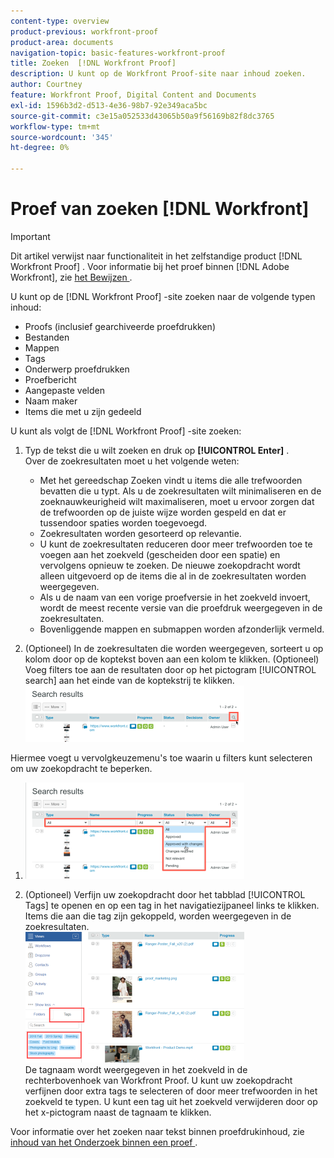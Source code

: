 ```yaml
---
content-type: overview
product-previous: workfront-proof
product-area: documents
navigation-topic: basic-features-workfront-proof
title: Zoeken  [!DNL Workfront Proof]
description: U kunt op de Workfront Proof-site naar inhoud zoeken.
author: Courtney
feature: Workfront Proof, Digital Content and Documents
exl-id: 1596b3d2-d513-4e36-98b7-92e349aca5bc
source-git-commit: c3e15a052533d43065b50a9f56169b82f8dc3765
workflow-type: tm+mt
source-wordcount: '345'
ht-degree: 0%

---
```


# Proef van zoeken [!DNL Workfront]

>[!IMPORTANT]
>
>Dit artikel verwijst naar functionaliteit in het zelfstandige product [!DNL Workfront Proof] . Voor informatie bij het proef binnen [!DNL Adobe Workfront], zie [ het Bewijzen ](../../../review-and-approve-work/proofing/proofing.md).

U kunt op de [!DNL Workfront Proof] -site zoeken naar de volgende typen inhoud:

* Proofs (inclusief gearchiveerde proefdrukken)
* Bestanden
* Mappen
* Tags
* Onderwerp proefdrukken
* Proefbericht
* Aangepaste velden
* Naam maker
* Items die met u zijn gedeeld

U kunt als volgt de [!DNL Workfront Proof] -site zoeken:

1. Typ de tekst die u wilt zoeken en druk op **[!UICONTROL Enter]** .\
   Over de zoekresultaten moet u het volgende weten:

   * Met het gereedschap Zoeken vindt u items die alle trefwoorden bevatten die u typt. Als u de zoekresultaten wilt minimaliseren en de zoeknauwkeurigheid wilt maximaliseren, moet u ervoor zorgen dat de trefwoorden op de juiste wijze worden gespeld en dat er tussendoor spaties worden toegevoegd.
   * Zoekresultaten worden gesorteerd op relevantie.
   * U kunt de zoekresultaten reduceren door meer trefwoorden toe te voegen aan het zoekveld (gescheiden door een spatie) en vervolgens opnieuw te zoeken. De nieuwe zoekopdracht wordt alleen uitgevoerd op de items die al in de zoekresultaten worden weergegeven.
   * Als u de naam van een vorige proefversie in het zoekveld invoert, wordt de meest recente versie van die proefdruk weergegeven in de zoekresultaten.
   * Bovenliggende mappen en submappen worden afzonderlijk vermeld.

1. (Optioneel) In de zoekresultaten die worden weergegeven, sorteert u op kolom door op de koptekst boven aan een kolom te klikken. (Optioneel) Voeg filters toe aan de resultaten door op het pictogram [!UICONTROL search] aan het einde van de koptekstrij te klikken. ![ Search_filter_in_Search_results.png ](assets/search-filter-in-search-results-350x90.png)

Hiermee voegt u vervolgkeuzemenu&#39;s toe waarin u filters kunt selecteren om uw zoekopdracht te beperken.
1. ![ Search_filter_boxes_appear_in_Search_results.png ](assets/search-filter-boxes-appear-in-search-results-350x154.png)

1. (Optioneel) Verfijn uw zoekopdracht door het tabblad [!UICONTROL Tags] te openen en op een tag in het navigatiezijpaneel links te klikken. Items die aan die tag zijn gekoppeld, worden weergegeven in de zoekresultaten.\
   ![ Searching_by_tag.png ](assets/searching-by-tag-350x209.png)\
   De tagnaam wordt weergegeven in het zoekveld in de rechterbovenhoek van Workfront Proof. U kunt uw zoekopdracht verfijnen door extra tags te selecteren of door meer trefwoorden in het zoekveld te typen. U kunt een tag uit het zoekveld verwijderen door op het x-pictogram naast de tagnaam te klikken.

Voor informatie over het zoeken naar tekst binnen proefdrukinhoud, zie [ inhoud van het Onderzoek binnen een proef ](../../../review-and-approve-work/proofing/reviewing-proofs-within-workfront/review-a-proof/search-in-a-proof.md).

